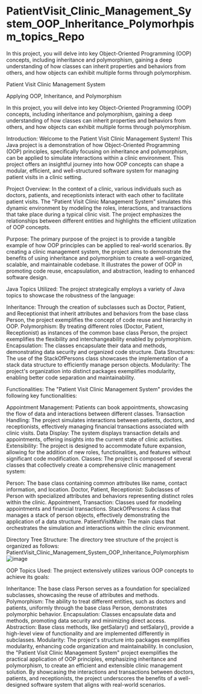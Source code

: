 # PatientVisit_Clinic_Management_System_OOP_Inheritance_Polymorhpism_topics_Repo
 In this project, you will delve into key Object-Oriented Programming (OOP) concepts, including inheritance and polymorphism, gaining a deep understanding of how classes can inherit properties and behaviors from others, and how objects can exhibit multiple forms through polymorphism. 



Patient Visit Clinic Management System

Applying OOP, Inheritance, and Polymorphism

 In this project, you will delve into key Object-Oriented Programming (OOP) concepts, including inheritance and polymorphism, gaining a deep understanding of how classes can inherit properties and behaviors from others, and how objects can exhibit multiple forms through polymorphism. 

Introduction:
Welcome to the Patient Visit Clinic Management System! This Java project is a demonstration of how Object-Oriented Programming (OOP) principles, specifically focusing on inheritance and polymorphism, can be applied to simulate interactions within a clinic environment. This project offers an insightful journey into how OOP concepts can shape a modular, efficient, and well-structured software system for managing patient visits in a clinic setting.
 

Project Overview:
In the context of a clinic, various individuals such as doctors, patients, and receptionists interact with each other to facilitate patient visits. The "Patient Visit Clinic Management System" simulates this dynamic environment by modeling the roles, interactions, and transactions that take place during a typical clinic visit. The project emphasizes the relationships between different entities and highlights the efficient utilization of OOP concepts.

Purpose:
The primary purpose of the project is to provide a tangible example of how OOP principles can be applied to real-world scenarios. By creating a clinic management system, the project aims to demonstrate the benefits of using inheritance and polymorphism to create a well-organized, scalable, and maintainable codebase. It illustrates the power of OOP in promoting code reuse, encapsulation, and abstraction, leading to enhanced software design.

Java Topics Utilized:
The project strategically employs a variety of Java topics to showcase the robustness of the language:

Inheritance: Through the creation of subclasses such as Doctor, Patient, and Receptionist that inherit attributes and behaviors from the base class Person, the project exemplifies the concept of code reuse and hierarchy in OOP.
Polymorphism: By treating different roles (Doctor, Patient, Receptionist) as instances of the common base class Person, the project exemplifies the flexibility and interchangeability enabled by polymorphism.
Encapsulation: The classes encapsulate their data and methods, demonstrating data security and organized code structure.
Data Structures: The use of the StackOfPersons class showcases the implementation of a stack data structure to efficiently manage person objects.
Modularity: The project's organization into distinct packages exemplifies modularity, enabling better code separation and maintainability.

Functionalities:
The "Patient Visit Clinic Management System" provides the following key functionalities:

Appointment Management: Patients can book appointments, showcasing the flow of data and interactions between different classes.
Transaction Handling: The project simulates interactions between patients, doctors, and receptionists, effectively managing financial transactions associated with clinic visits.
Data Display: The system displays transaction details and appointments, offering insights into the current state of clinic activities.
Extensibility: The project is designed to accommodate future expansion, allowing for the addition of new roles, functionalities, and features without significant code modification.
Classes:
The project is composed of several classes that collectively create a comprehensive clinic management system:

Person: The base class containing common attributes like name, contact information, and location.
Doctor, Patient, Receptionist: Subclasses of Person with specialized attributes and behaviors representing distinct roles within the clinic.
Appointment, Transaction: Classes used for modeling appointments and financial transactions.
StackOfPersons: A class that manages a stack of person objects, effectively demonstrating the application of a data structure.
PatientVisitMain: The main class that orchestrates the simulation and interactions within the clinic environment.

Directory Tree Structure:
The directory tree structure of the project is organized as follows: 
PatientVisit_Clinic_Management_System_OOP_Inheritance_Polymorphism
![image](https://github.com/iotbands1train/PatientVisit_Clinic_Management_System_OOP_Inheritance_Polymorhpism_topics_Repo/assets/137959267/1e47136a-9704-4f42-ad7a-2d0509dc8703)




OOP Topics Used:
The project extensively utilizes various OOP concepts to achieve its goals:

Inheritance: The base class Person serves as a foundation for specialized subclasses, showcasing the reuse of attributes and methods.
Polymorphism: The ability to treat different entities, such as doctors and patients, uniformly through the base class Person, demonstrates polymorphic behavior.
Encapsulation: Classes encapsulate data and methods, promoting data security and minimizing direct access.
Abstraction: Base class methods, like getSalary() and setSalary(), provide a high-level view of functionality and are implemented differently in subclasses.
Modularity: The project's structure into packages exemplifies modularity, enhancing code organization and maintainability.
In conclusion, the "Patient Visit Clinic Management System" project exemplifies the practical application of OOP principles, emphasizing inheritance and polymorphism, to create an efficient and extensible clinic management solution. By showcasing the interactions and transactions between doctors, patients, and receptionists, the project underscores the benefits of a well-designed software system that aligns with real-world scenarios.
